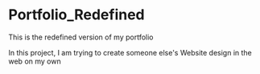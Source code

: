# Portfolio_Redefined
This is the redefined version of my portfolio

In this project, I am trying to create someone else's Website design in the web on my own

